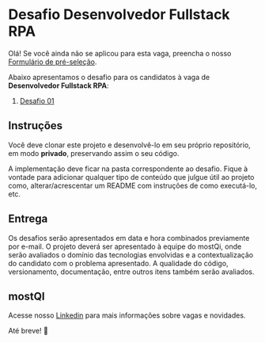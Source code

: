 # Desafio Desenvolvedor Fullstack RPA

Olá! Se você ainda não se aplicou para esta vaga, preencha o nosso [Formulário de pré-seleção](https://forms.gle/uEwouDrgVRRfZy9y8).

Abaixo apresentamos o desafio para os candidatos à vaga de **Desenvolvedor Fullstack RPA**:
1. [Desafio 01](https://github.com/mostqi/desafios-fullstack-rpa/tree/main/desafio-01) 

## Instruções
Você deve clonar este projeto e desenvolvê-lo em seu próprio repositório, em modo **privado**, preservando assim o seu código. 

A implementação deve ficar na pasta correspondente ao desafio. Fique à vontade para adicionar qualquer tipo de conteúdo que julgue útil ao projeto como, alterar/acrescentar um README com instruções de como executá-lo, etc.

## Entrega

Os desafios serão apresentados em data e hora combinados previamente por e-mail.
O projeto deverá ser apresentado à equipe do mostQi, onde serão avaliados o domínio das tecnologias envolvidas e a contextualização do candidato com o problema apresentado. A qualidade do código, versionamento, documentação, entre outros itens também serão avaliados.

## mostQI

Acesse nosso [Linkedin](https://www.linkedin.com/company/mobile-solution-technology/posts/?feedView=all) para mais informações sobre vagas e novidades.

Até breve! 🤩
